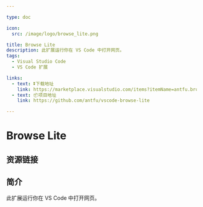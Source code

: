 ```yaml
---

type: doc

icon:
  src: /image/logo/browse_lite.png

title: Browse Lite
description: 此扩展运行你在 VS Code 中打开网页。
tags:
  - Visual Studio Code
  - VS Code 扩展

links:
  - text: ⏬下载地址
    link: https://marketplace.visualstudio.com/items?itemName=antfu.browse-lite
  - text: 📦项目地址
    link: https://github.com/antfu/vscode-browse-lite

---
```


<ShowLogo />

# Browse Lite

<ShowTags />

<ShowBreadcrumb />

## 资源链接

<ShowLinks />

## 简介

此扩展运行你在 VS Code 中打开网页。
